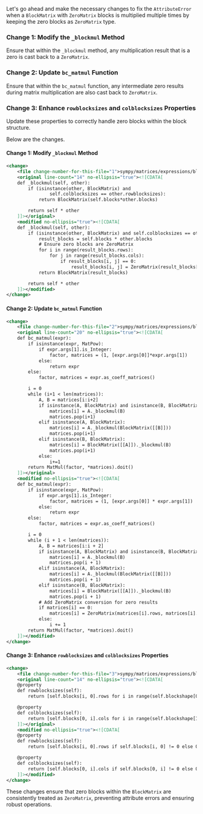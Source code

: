 Let's go ahead and make the necessary changes to fix the `AttributeError` when a `BlockMatrix` with `ZeroMatrix` blocks is multiplied multiple times by keeping the zero blocks as `ZeroMatrix` type.

### Change 1: Modify the `_blockmul` Method
Ensure that within the `_blockmul` method, any multiplication result that is a zero is cast back to a `ZeroMatrix`.

### Change 2: Update `bc_matmul` Function
Ensure that within the `bc_matmul` function, any intermediate zero results during matrix multiplication are also cast back to `ZeroMatrix`.

### Change 3: Enhance `rowblocksizes` and `colblocksizes` Properties
Update these properties to correctly handle zero blocks within the block structure.

Below are the changes.

#### Change 1: Modify `_blockmul` Method

```xml
<change>
    <file change-number-for-this-file="1">sympy/matrices/expressions/blockmatrix.py</file>
    <original line-count="14" no-ellipsis="true"><![CDATA[
    def _blockmul(self, other):
        if (isinstance(other, BlockMatrix) and
                self.colblocksizes == other.rowblocksizes):
            return BlockMatrix(self.blocks*other.blocks)

        return self * other
    ]]></original>
    <modified no-ellipsis="true"><![CDATA[
    def _blockmul(self, other):
        if (isinstance(other, BlockMatrix) and self.colblocksizes == other.rowblocksizes):
            result_blocks = self.blocks * other.blocks
            # Ensure zero blocks are ZeroMatrix
            for i in range(result_blocks.rows):
                for j in range(result_blocks.cols):
                    if result_blocks[i, j] == 0:
                        result_blocks[i, j] = ZeroMatrix(result_blocks[i, j].rows, result_blocks[i, j].cols)
            return BlockMatrix(result_blocks)

        return self * other
    ]]></modified>
</change>
```

#### Change 2: Update `bc_matmul` Function

```xml
<change>
    <file change-number-for-this-file="2">sympy/matrices/expressions/blockmatrix.py</file>
    <original line-count="20" no-ellipsis="true"><![CDATA[
    def bc_matmul(expr):
        if isinstance(expr, MatPow):
            if expr.args[1].is_Integer:
                factor, matrices = (1, [expr.args[0]]*expr.args[1])
            else:
                return expr
        else:
            factor, matrices = expr.as_coeff_matrices()

        i = 0
        while (i+1 < len(matrices)):
            A, B = matrices[i:i+2]
            if isinstance(A, BlockMatrix) and isinstance(B, BlockMatrix):
                matrices[i] = A._blockmul(B)
                matrices.pop(i+1)
            elif isinstance(A, BlockMatrix):
                matrices[i] = A._blockmul(BlockMatrix([[B]]))
                matrices.pop(i+1)
            elif isinstance(B, BlockMatrix):
                matrices[i] = BlockMatrix([[A]])._blockmul(B)
                matrices.pop(i+1)
            else:
                i+=1
        return MatMul(factor, *matrices).doit()
    ]]></original>
    <modified no-ellipsis="true"><![CDATA[
    def bc_matmul(expr):
        if isinstance(expr, MatPow):
            if expr.args[1].is_Integer:
                factor, matrices = (1, [expr.args[0]] * expr.args[1])
            else:
                return expr
        else:
            factor, matrices = expr.as_coeff_matrices()

        i = 0
        while (i + 1 < len(matrices)):
            A, B = matrices[i:i + 2]
            if isinstance(A, BlockMatrix) and isinstance(B, BlockMatrix):
                matrices[i] = A._blockmul(B)
                matrices.pop(i + 1)
            elif isinstance(A, BlockMatrix):
                matrices[i] = A._blockmul(BlockMatrix([[B]]))
                matrices.pop(i + 1)
            elif isinstance(B, BlockMatrix):
                matrices[i] = BlockMatrix([[A]])._blockmul(B)
                matrices.pop(i + 1)
            # Add ZeroMatrix conversion for zero results
            if matrices[i] == 0:
                matrices[i] = ZeroMatrix(matrices[i].rows, matrices[i].cols)
            else:
                i += 1
        return MatMul(factor, *matrices).doit()
    ]]></modified>
</change>
```

#### Change 3: Enhance `rowblocksizes` and `colblocksizes` Properties

```xml
<change>
    <file change-number-for-this-file="3">sympy/matrices/expressions/blockmatrix.py</file>
    <original line-count="14" no-ellipsis="true"><![CDATA[
    @property
    def rowblocksizes(self):
        return [self.blocks[i, 0].rows for i in range(self.blockshape[0])]

    @property
    def colblocksizes(self):
        return [self.blocks[0, i].cols for i in range(self.blockshape[1])]
    ]]></original>
    <modified no-ellipsis="true"><![CDATA[
    @property
    def rowblocksizes(self):
        return [self.blocks[i, 0].rows if self.blocks[i, 0] != 0 else 0 for i in range(self.blockshape[0])]

    @property
    def colblocksizes(self):
        return [self.blocks[0, i].cols if self.blocks[0, i] != 0 else 0 for i in range(self.blockshape[1])]
    ]]></modified>
</change>
```

These changes ensure that zero blocks within the `BlockMatrix` are consistently treated as `ZeroMatrix`, preventing attribute errors and ensuring robust operations.